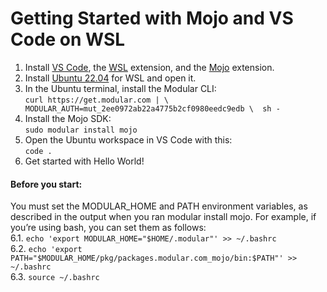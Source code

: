 # Getting Started with Mojo and VS Code on WSL
1. Install <a href="https://code.visualstudio.com/" target="_blank">VS Code</a>, the <a href="https://marketplace.visualstudio.com/items?itemName=ms-vscode-remote.remote-wsl" target="_blank">WSL</a>  extension, and the <a href=" https://marketplace.visualstudio.com/items?itemName=modular-mojotools.vscode-mojo" target="_blank">Mojo</a>  extension. </br>
5.  Install <a href="https://apps.microsoft.com/detail/ubuntu-22042-lts/9PN20MSR04DW?hl=en-us&gl=IL" target="_blank">Ubuntu 22.04</a> for WSL and open it. </br>
6. In the Ubuntu terminal, install the Modular CLI:</br>
   ```curl https://get.modular.com | \  MODULAR_AUTH=mut_2ee0972ab22a4775b2cf0980eedc9edb \  sh -```
7. Install the Mojo SDK:</br>
   ```sudo modular install mojo```
8. Open the Ubuntu workspace in VS Code with this:</br>
   ```code .```
9. Get started with Hello World!</br>
#### Before you start:
You must set the MODULAR_HOME and PATH environment variables, as described in the output when you ran modular install mojo. For example, if you’re using bash, you can set them as follows:</br>
6.1. ```echo 'export MODULAR_HOME="$HOME/.modular"' >> ~/.bashrc```</br>
6.2. ```echo 'export PATH="$MODULAR_HOME/pkg/packages.modular.com_mojo/bin:$PATH"' >> ~/.bashrc ```</br>
6.3. ```source ~/.bashrc```
  
